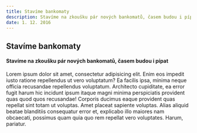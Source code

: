 ```yaml
---
title: Stavíme bankomaty
description: Stavíme na zkoušku pár nových bankomatů, časem budou i pípat
date: 1. 12. 2016
---
```


## Stavíme bankomaty

#### Stavíme na zkoušku pár nových bankomatů, časem budou i pípat

Lorem ipsum dolor sit amet, consectetur adipisicing elit. Enim eos impedit iusto ratione repellendus ut vero voluptatum? Ea facilis ipsa, minima neque officia recusandae repellendus voluptatum. Architecto cupiditate, ea error fugit harum hic incidunt ipsum itaque magni minima perspiciatis provident quas quod quos recusandae! Corporis ducimus eaque provident quas repellat sint totam ut voluptas. Amet placeat sapiente voluptas. Alias aliquid beatae blanditiis consequatur error et, explicabo illo maiores nam obcaecati, possimus quam quia quo rem repellat vero voluptates. Harum, pariatur.
